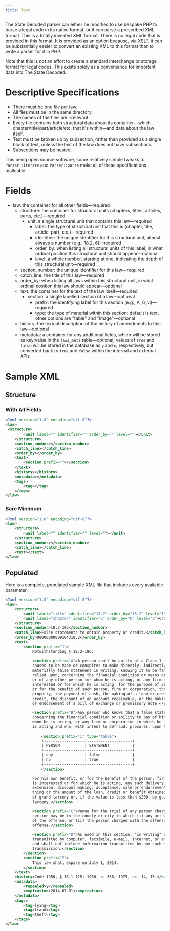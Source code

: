 ```yaml
---
title: Test
---
```


The State Decoded parser can either be modified to use bespoke PHP to parse a legal code in its native format, or it can parse a prescribed XML format. This is a totally invented XML format. There is no legal code that is provided in this format. It is provided as an option because, via [XSLT](http://en.wikipedia.org/wiki/XSLT), it can be substantially easier to convert an existing XML to this format than to write a parser for it in PHP.

Note that this is *not* an effort to create a standard interchange or storage format for legal codes. This exists solely as a convenience for important data into The State Decoded.

# Descriptive Specifications

* There must be one file per law.
* All files must be in the same directory.
* The names of the files are irrelevant.
* Every file contains both structural data about its container—which chapter/title/part/article/etc. that it's within—and data about the law itself.
* Text must be broken up by subsection, rather than provided as a single block of text, unless the text of the law does not have subsections.
* Subsections may be nested.

This being open source software, some relatively simple tweaks to `Parser::iterate` and `Parser::parse` make all of these specifications malleable.

# Fields
* law: the container for all other fields—required
  * structure: the container for structural units (chapters, titles, articles, parts, etc.)—required
    * unit: a single structural unit that contains this law—required
      * label: the type of structural unit that this is (chapter, title, article, part, etc.)—required
      * identifier: the unique identifier for this structural unit, almost always a number (e.g., 18.2, 6)—required
      * order_by: when listing all structural units of this label, in what ordinal position this structural unit should appear—optional
      * level: a whole number, starting at one, indicating the depth of this structural unit—required
  * section_number: the unique identifier for this law—required
  * catch_line: the title of this law—required
  * order_by: when listing all laws within this structural unit, in what ordinal position this law should appear—optional
  * text: the container for the text of the law itself—required
    * section: a single labelled section of a law—optional
      * prefix: the identifying label for this section (e.g., A, 6, vi)—required
      * type: the type of material within this section; default is text, other options are "table" and "image"—optional
  * history: the textual description of the history of amendments to this law—optional
  * metadata: a container for any additional fields, which will be stored as key:value in the `laws_meta` table—optional; values of `true` and `false` will be stored in the database as `y` and `n`, respectively, but converted back to `true` and `false` within the internal and external APIs

# Sample XML

## Structure

### With All Fields
```xml
<?xml version="1.0" encoding="utf-8"?>
<law>
 <structure>
		<unit label="" identifier="" order_by="" level=""></unit>
	</structure>
	<section_number></section_number>
	<catch_line></catch_line>
	<order_by></order_by>
	<text>
		<section prefix=""></section>
	</text>
	<history></history>
	<metadata></metadata>
	<tags>
		<tag></tag>
	</tags>
</law>
```

### Bare Minimum
```xml
<?xml version="1.0" encoding="utf-8"?>
<law>
	<structure>
		<unit label="" identifier="" level=""></unit>
	</structure>
	<section_number></section_number>
	<catch_line></catch_line>
	<text></text>
</law>
```

## Populated
Here is a complete, populated sample XML file that includes every available parameter.

```xml
<?xml version="1.0" encoding="utf-8"?>
<law>
	<structure>
		<unit label="title" identifier="18.2" order_by="18.2" level="1">Crimes and Offenses Generally</unit>
		<unit label="chapter" identifier="6" order_by="6" level="2">Crimes Involving Fraud</unit>
	</structure>
	<section_number>18.2-186</section_number>
	<catch_line>False statements to obtain property or credit.</catch_line>
	<order_by>00000000009104318.2</order_by>
	<text>
		<section prefix="1">
			Notwithstanding § 18.2-186:
			
			<section prefix="A">A person shall be guilty of a Class 1 misdemeanor if he makes,
			causes to be made or conspires to make directly, indirectly or through an agency, any
			materially false statement in writing, knowing it to be false and intending that it be
			relied upon, concerning the financial condition or means or ability to pay of himself,
			or of any other person for whom he is acting, or any firm or corporation in which he is
			interested or for which he is acting, for the purpose of procuring, for his own benefit
			or for the benefit of such person, firm or corporation, the delivery of personal
			property, the payment of cash, the making of a loan or credit, the extension of a
			credit, the discount of an account receivable, or the making, acceptance, discount, sale
			or endorsement of a bill of exchange or promissory note.</section>

			<section prefix="B">Any person who knows that a false statement has been made in writing
			concerning the financial condition or ability to pay of himself or of any person for
			whom he is acting, or any firm or corporation in which he is interested or for which he
			is acting and who, with intent to defraud, procures, upon the faith thereof.
			
				<section prefix="i" type="table">
				+------------------+--------------------+
				| PERSON           | STATEMENT          |
				+------------------+--------------------+
				| any              | false              |
				| no               | true               |
				+------------------+--------------------+
				</section>

			For his own benefit, or for the benefit of the person, firm or corporation in which he
			is interested or for which he is acting, any such delivery, payment, loan, credit,
			extension, discount making, acceptance, sale or endorsement, shall, if the value of the
			thing or the amount of the loan, credit or benefit obtained is $200 or more, be guilty
			of grand larceny or, if the value is less than $200, be guilty of petit
			larceny.</section>

			<section prefix="C">Venue for the trial of any person charged with an offense under this
			section may be in the county or city in which (i) any act was performed in furtherance
			of the offense, or (ii) the person charged with the offense resided at the time of the
			offense.</section>

			<section prefix="D">As used in this section, "in writing" shall include information
			transmitted by computer, facsimile, e-mail, Internet, or any other electronic medium,
			and shall not include information transmitted by any such medium by voice
			transmission.</section>
		</section>
		<section prefix="2">
			This law shall expire on July 1, 2014.
		</section>
	</text>
	<history>Code 1950, § 18.1-125; 1960, c. 358; 1975, cc. 14, 15.</history>
	<metadata>
		<repealed>y</repealed>
		<expiration>2014-07-01</expiration>
	</metadata>
	<tags>
		<tag>lying</tag>
		<tag>fraud</tag>
		<tag>theft</tag>
	</tags>
</law>
```
